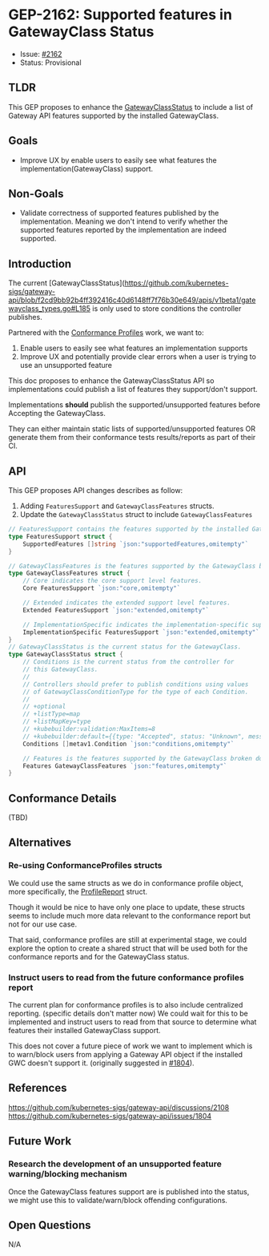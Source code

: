 # GEP-2162: Supported features in GatewayClass Status

* Issue: [#2162](https://github.com/kubernetes-sigs/gateway-api/issues/2162)
* Status: Provisional

## TLDR

This GEP proposes to enhance the [GatewayClassStatus](https://github.com/kubernetes-sigs/gateway-api/blob/f2cd9bb92b4ff392416c40d6148ff7f76b30e649/apis/v1beta1/gatewayclass_types.go#L185) to include a list of Gateway API features supported by the installed GatewayClass. 

## Goals

* Improve UX by enable users to easily see what features the implementation(GatewayClass) support.

## Non-Goals

* Validate correctness of supported features published by the implementation. Meaning we don't intend to verify whether the supported features reported by the implementation are indeed supported.

## Introduction

The current [GatewayClassStatus](https://github.com/kubernetes-sigs/gateway-api/blob/f2cd9bb92b4ff392416c40d6148ff7f76b30e649/apis/v1beta1/gatewayclass_types.go#L185 is only used to store conditions the controller publishes.

Partnered with the [Conformance Profiles](https://github.com/kubernetes-sigs/gateway-api/blob/main/geps/gep-1709.md) work, we want to:

1. Enable users to easily see what features an implementation supports
1. Improve UX and potentially provide clear errors when a user is trying to use an unsupported feature

This doc proposes to enhance the GatewayClassStatus API so implementations could publish a list of features they support/don't support.

Implementations **should** publish the supported/unsupported features before Accepting the GatewayClass.

They can either maintain static lists of supported/unsupported features OR generate them from their conformance tests results/reports as part of their CI.

## API

This GEP proposes API changes describes as follow:
1. Adding `FeaturesSupport` and  `GatewayClassFeatures` structs. 
2. Update the `GatewayClassStatus` struct to include `GatewayClassFeatures`

```go
// FeaturesSupport contains the features supported by the installed GatewayClass.
type FeaturesSupport struct {
    SupportedFeatures []string `json:"supportedFeatures,omitempty"`
}

// GatewayClassFeatures is the features supported by the GatewayClass broken down by support level.
type GatewayClassFeatures struct {
    // Core indicates the core support level features.
    Core FeaturesSupport `json:"core,omitempty"`

    // Extended indicates the extended support level features.
    Extended FeaturesSupport `json:"extended,omitempty"`

    // ImplementationSpecific indicates the implementation-specific support level features.
    ImplementationSpecific FeaturesSupport `json:"extended,omitempty"`
}
// GatewayClassStatus is the current status for the GatewayClass.
type GatewayClassStatus struct {
    // Conditions is the current status from the controller for
    // this GatewayClass.
    //
    // Controllers should prefer to publish conditions using values
    // of GatewayClassConditionType for the type of each Condition.
    //
    // +optional
    // +listType=map
    // +listMapKey=type
    // +kubebuilder:validation:MaxItems=8
    // +kubebuilder:default={{type: "Accepted", status: "Unknown", message: "Waiting for controller", reason: "Pending", lastTransitionTime: "1970-01-01T00:00:00Z"}}
    Conditions []metav1.Condition `json:"conditions,omitempty"`

    // Features is the features supported by the GatewayClass broken down by support level.
    Features GatewayClassFeatures `json:"features,omitempty"`
}
```

## Conformance Details

(TBD)

## Alternatives

### Re-using ConformanceProfiles structs

We could use the same structs as we do in conformance profile object, more specifically, the [ProfileReport](https://github.com/kubernetes-sigs/gateway-api/blob/main/conformance/apis/v1alpha1/profilereport.go#LL24C6-L24C19) struct.

Though it would be nice to have only one place to update, these structs seems to include much more data relevant to the conformance report but not for our use case. 

That said, conformance profiles are still at experimental stage, we could explore the option to create a shared struct that will be used both for the conformance reports and for the GatewayClass status.

### Instruct users to read from the future conformance profiles report

The current plan for conformance profiles is to also include centralized reporting. (specific details don't matter now)
We could wait for this to be implemented and instruct users to read from that source to determine what features their installed GatewayClass support.

This does not cover a future piece of work we want to implement which is to warn/block users from applying a Gateway API object if the installed GWC doesn't support it. (originally suggested in [#1804](https://github.com/kubernetes-sigs/gateway-api/issues/1804)). 


## References

https://github.com/kubernetes-sigs/gateway-api/discussions/2108
https://github.com/kubernetes-sigs/gateway-api/issues/1804

## Future Work

### Research the development of an unsupported feature warning/blocking mechanism
Once the GatewayClass features support are is published into the status, we might use this to validate/warn/block offending configurations.

## Open Questions
N/A
